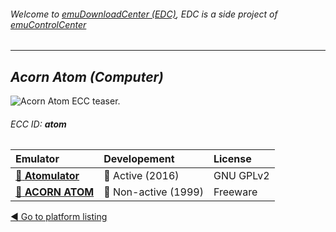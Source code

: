 ###### Welcome to [emuDownloadCenter (EDC)](https://github.com/PhoenixInteractiveNL/emuDownloadCenter/wiki/), EDC is a side project of [emuControlCenter](https://github.com/PhoenixInteractiveNL/emuControlCenter/wiki/)
***
## _Acorn Atom (Computer)_
![](https://raw.githubusercontent.com/wiki/PhoenixInteractiveNL/emuDownloadCenter/images_platform/ecc_atom_teaser.png "Acorn Atom ECC teaser.")
###### ECC ID: **atom**

| Emulator   | Developement        | License     |
|:-----------|:--------------------|:------------|
| [:file_folder: **Atomulator**](https://github.com/PhoenixInteractiveNL/emuDownloadCenter/wiki/Emulator-atomulator#menu) | :large_blue_circle: Active (2016) | GNU GPLv2 |
| [:file_folder: **ACORN ATOM**](https://github.com/PhoenixInteractiveNL/emuDownloadCenter/wiki/Emulator-atom#menu) | :red_circle: Non-active (1999) | Freeware |

[:arrow_backward: Go to platform listing](https://github.com/PhoenixInteractiveNL/emuDownloadCenter/wiki/EDC-Platform-List)
